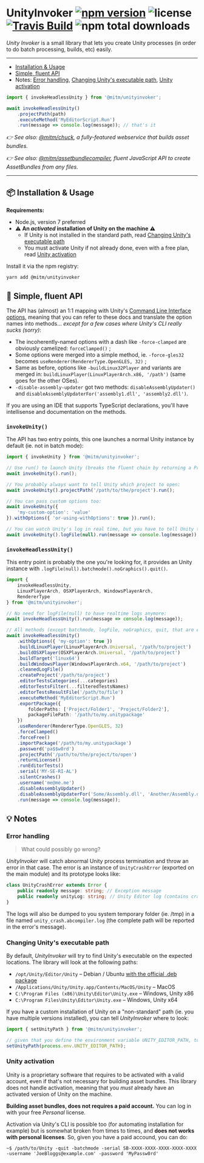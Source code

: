 # UnityInvoker [![npm version](https://img.shields.io/npm/v/@mitm/unityinvoker.svg?style=flat-square)](https://www.npmjs.com/package/@mitm/unityinvoker) ![license](https://img.shields.io/github/license/mitmadness/UnityInvoker.svg?style=flat-square) [![Travis Build](https://img.shields.io/travis/mitmadness/UnityInvoker.svg?style=flat-square)](https://travis-ci.org/mitmadness/UnityInvoker) ![npm total downloads](https://img.shields.io/npm/dt/@mitm/unityinvoker.svg?style=flat-square)

_Unity Invoker_ is a small library that lets you create Unity processes (in order to do batch processing, builds, etc) easily.

----------------

 - [Installation & Usage](#installation--usage)
 - [Simple, fluent API](#link-simple-fluent-api)
 - Notes:
   [Error handling](#error-handling), [Changing Unity's executable path](#changing-unitys-executable-path), [Unity activation](#unity-activation)

```typescript
import { invokeHeadlessUnity } from '@mitm/unityinvoker';

await invokeHeadlessUnity()
    .projectPath(path)
    .executeMethod('MyEditorScript.Run')
    .run(message => console.log(message)); // that's it
```

*:point_right: See also: [@mitm/chuck](https://github.com/mitmadness/chuck), a fully-featured webservice that builds asset bundles.*

*:point_right: See also: [@mitm/assetbundlecompiler](https://github.com/mitmadness/AssetBundleCompiler), fluent JavaScript API to create AssetBundles from any files.*

----------------

## :package: Installation & Usage

**Requirements:**

 - Node.js, version 7 preferred
 - :warning: **An _activated_ installation of Unity on the machine** :warning:
    - If Unity is not installed in the standard path, read [Changing Unity's executable path](#changing-unitys-executable-path)
    - You must activate Unity if not already done, even with a free plan, read [Unity activation](#unity-activation)

Install it via the npm registry:

```
yarn add @mitm/unityinvoker
```

## :link: Simple, fluent API

The API has (almost) an 1:1 mapping with Unity's [Command Line Interface options](https://docs.unity3d.com/Manual/CommandLineArguments.html), meaning that you can refer to these docs and translate the option names into methods... _except for a few cases where Unity's CLI really sucks (sorry)_:

 - The incoherently-named options with a dash like `-force-clamped` are obviously camelized: `forceClamped()` ;
 - Some options were merged into a simple method, ie. `-force-gles32` becomes `useRenderer(RendererType.OpenGLES, 32)` ;
 - Same as before, options like `-buildLinux32Player` and variants are merged in: `buildLinuxPlayer(LinuxPlayerArch.x86, '/path')` (same goes for the other OSes).
 - `-disable-assembly-updater` got two methods: `disableAssemblyUpdater()` and `disableAssemblyUpdaterFor('assembly1.dll', 'assembly2.dll')`.

If you are using an IDE that supports TypeScript declarations, you'll have intellisense and documentation on the methods.

### `invokeUnity()`

The API has two entry points, this one launches a normal Unity instance by default (ie. not in batch mode):

```typescript
import { invokeUnity } from '@mitm/unityinvoker';

// Use run() to launch Unity (breaks the fluent chain by returning a Promise)
await invokeUnity().run();

// You probably always want to tell Unity which project to open:
await invokeUnity().projectPath('/path/to/the/project').run();

// You can pass custom options too:
await invokeUnity({
    'my-custom-option': 'value'
}).withOptions({ 'or-using-withOptions': true }).run();

// You can watch Unity's log in real time, but you have to tell Unity to not use it's famous Editor.log file:
await invokeUnity().logFile(null).run(message => console.log(message));
```

### `invokeHeadlessUnity()`

This entry point is probably the one you're looking for, it provides an Unity instance with `.logFile(null).batchmode().noGraphics().quit()`.

```typescript
import {
    invokeHeadlessUnity,
    LinuxPlayerArch, OSXPlayerArch, WindowsPlayerArch,
    RendererType
} from '@mitm/unityinvoker';

// No need for logFile(null) to have realtime logs anymore:
await invokeHeadlessUnity().run(message => console.log(message));

// All methods (except batchmode, logFile, noGraphics, quit, that are enabled in headless mode)
await invokeHeadlessUnity()
    .withOptions({ 'my-option': true })
    .buildLinuxPlayer(LinuxPlayerArch.Universal, '/path/to/project')
    .buildOSXPlayer(OSXPlayerArch.Universal, '/path/to/project')
    .buildTarget('linux64')
    .buildWindowsPlayer(WindowsPlayerArch.x64, '/path/to/project')
    .cleanedLogFile()
    .createProject('/path/to/project')
    .editorTestsCategories(...categories)
    .editorTestsFilter(...filteredTestsNames)
    .editorTestsResultFile('/path/to/file')
    .executeMethod('MyEditorScript.Run')
    .exportPackage({
        folderPaths: ['Project/Folder1', 'Project/Folder2'],
        packageFilePath: '/path/to/my.unitypackage'
    })
    .useRenderer(RendererType.OpenGLES, 32)
    .forceClamped()
    .forceFree()
    .importPackage('/path/to/my.unitypackage')
    .password('pa$$w0rd')
    .projectPath('/path/to/the/project/to/open')
    .returnLicense()
    .runEditorTests()
    .serial('MY-SE-RI-AL')
    .silentCrashes()
    .username('me@me.me')
    .disableAssemblyUpdater()
    .disableAssemblyUpdaterFor('Some/Assembly.dll', 'Another/Assembly.dll')
    .run(message => console.log(message));
```

## :bulb: Notes

### Error handling

> What could possibly go wrong?

_UnityInvoker_ will catch abnormal Unity process termination and throw an error in that case.
The error is an instance of `UnityCrashError` (exported on the main module) and its prototype looks like:

```typescript
class UnityCrashError extends Error {
    public readonly message: string; // Exception message
    public readonly unityLog: string; // Unity Editor log (contains crash information)
}
```

The logs will also be dumped to you system temporary folder (ie. /tmp) in a file named `unity_crash.abcompiler.log` (the complete path will be reported in the error's message).

### Changing Unity's executable path

By default, _UnityInvoker_ will try to find Unity's executable on the expected locations. The library will look at the following paths:

 - `/opt/Unity/Editor/Unity` – Debian / Ubuntu [with the official .deb package](https://forum.unity3d.com/threads/unity-on-linux-release-notes-and-known-issues.350256/)
 - `/Applications/Unity/Unity.app/Contents/MacOS/Unity` – MacOS
 - `C:\Program Files (x86)\Unity\Editor\Unity.exe` – Windows, Unity x86
 - `C:\Program Files\Unity\Editor\Unity.exe` – Windows, Unity x64

If you have a custom installation of Unity on a "non-standard" path (ie. you have multiple versions installed), you can tell _UnityInvoker_ where to look:

```typescript
import { setUnityPath } from '@mitm/unityinvoker';

// given that you define the environment variable UNITY_EDITOR_PATH, to avoid hardcoded path:
setUnityPath(process.env.UNITY_EDITOR_PATH);
```

### Unity activation

Unity is a proprietary software that requires to be activated with a valid account, even if that's not necessary for building asset bundles. This library does not handle activation, meaning that you _must_ already have an activated version of Unity on the machine.

**Building asset bundles, does not requires a paid account.** You can log in with your free _Personal_ license.

Activation via Unity's CLI is possible too (for automating installation for example) but is somewhat broken from times to times, and **does not works with personal licenses**. So, given you have a paid accound, you can do:

```
~$ /path/to/Unity -quit -batchmode -serial SB-XXXX-XXXX-XXXX-XXXX-XXXX -username 'JoeBloggs@example.com' -password 'MyPassw0rd'
```
